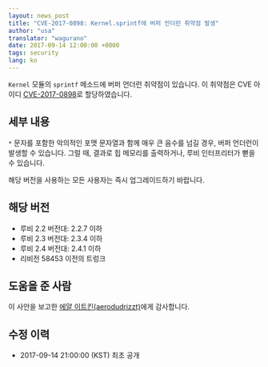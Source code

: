 ```yaml
---
layout: news_post
title: "CVE-2017-0898: Kernel.sprintf에 버퍼 언더런 취약점 발생"
author: "usa"
translator: "wagurano"
date: 2017-09-14 12:00:00 +0000
tags: security
lang: ko
---
```


`Kernel` 모듈의 `sprintf` 메소드에 버퍼 언더런 취약점이 있습니다.
이 취약점은 CVE 아이디 [CVE-2017-0898](http://cve.mitre.org/cgi-bin/cvename.cgi?name=CVE-2017-0898)로 할당하였습니다.

## 세부 내용

`*` 문자를 포함한 악의적인 포맷 문자열과 함께 매우 큰 음수를 넘길 경우, 버퍼 언더런이 발생할 수 있습니다.
그럴 때, 결과로 힙 메모리를 출력하거나, 루비 인터프리터가 뻗을 수 있습니다.

해당 버전을 사용하는 모든 사용자는 즉시 업그레이드하기 바랍니다.

## 해당 버전

* 루비 2.2 버전대: 2.2.7 이하
* 루비 2.3 버전대: 2.3.4 이하
* 루비 2.4 버전대: 2.4.1 이하
* 리비전 58453 이전의 트렁크

## 도움을 준 사람

이 사안을 보고한 [에얄 이트킨(aerodudrizzt)](https://hackerone.com/aerodudrizzt)에게 감사합니다.

## 수정 이력

* 2017-09-14 21:00:00 (KST) 최초 공개

